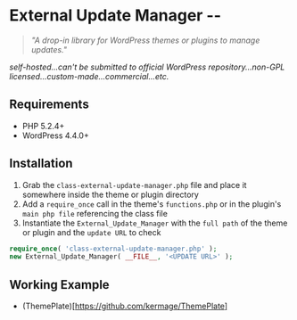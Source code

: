 # External Update Manager --
> *"A drop-in library for WordPress themes or plugins to manage updates."*

*self-hosted...can't be submitted to official WordPress repository...non-GPL licensed...custom-made...commercial...etc.*

## Requirements
* PHP 5.2.4+
* WordPress 4.4.0+

## Installation
1. Grab the `class-external-update-manager.php` file and place it somewhere inside the theme or plugin directory
2. Add a `require_once` call in the theme's `functions.php` or in the plugin's `main php file` referencing the class file
3. Instantiate the `External_Update_Manager` with the `full path` of the theme or plugin and the `update URL` to check

```php
require_once( 'class-external-update-manager.php' );
new External_Update_Manager( __FILE__, '<UPDATE URL>' );
```

## Working Example

* (ThemePlate)[https://github.com/kermage/ThemePlate]
